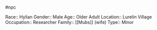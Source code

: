 #npc 

Race:: Hylian
Gender:: Male
Age:: Older Adult
Location:: Lurelin Village
Occupation:: Researcher
Family:: [[Mubs]] (wife)
Type:: Minor
